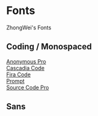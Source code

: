 # Fonts
ZhongWei's Fonts
## Coding / Monospaced
[Anonymous Pro](https://github.com/ZhongWei927/Fonts/tree/main/Anonymous%20Pro)  
[Cascadia Code](https://github.com/ZhongWei927/Fonts/tree/main/Cascadia%20Code)  
[Fira Code](https://github.com/ZhongWei927/Fonts/tree/main/Fira%20Code)  
[Prompt](https://github.com/ZhongWei927/Fonts/tree/main/Prompt)  
[Source Code Pro](https://github.com/ZhongWei927/Fonts/tree/main/Sorurce%20Code%20Pro)  
## Sans
[](https://github.com/ZhongWei927/Fonts/tree/main/Open%20Sans)
[](https://github.com/ZhongWei927/Fonts/tree/main/OppoSans)
[](https://github.com/ZhongWei927/Fonts/tree/main/%E6%80%9D%E6%BA%90%E6%9F%94%E9%BB%91)
[](https://github.com/ZhongWei927/Fonts/tree/main/%E6%B1%9F%E5%9F%8E%E5%BE%8B%E5%8B%95%E9%BB%91)
